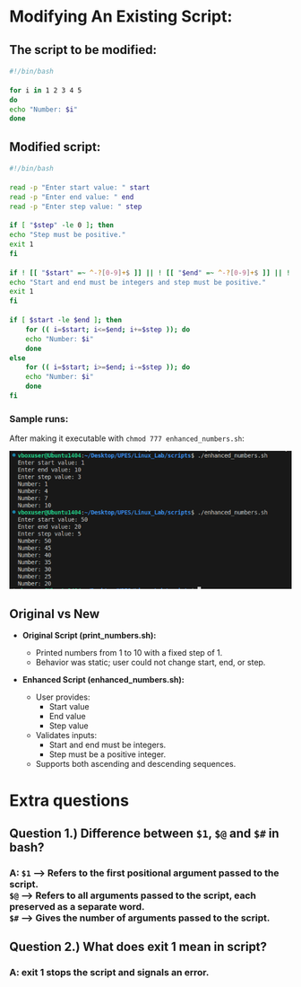 # Modifying An Existing Script:

## The script to be modified:

```bash
#!/bin/bash

for i in 1 2 3 4 5
do
echo "Number: $i"
done
```

## Modified script:

```bash
#!/bin/bash

read -p "Enter start value: " start
read -p "Enter end value: " end
read -p "Enter step value: " step

if [ "$step" -le 0 ]; then
echo "Step must be positive."
exit 1
fi

if ! [[ "$start" =~ ^-?[0-9]+$ ]] || ! [[ "$end" =~ ^-?[0-9]+$ ]] || ! [[ "$step" =~ ^[0-9]+$ ]]; then
echo "Start and end must be integers and step must be positive."
exit 1
fi

if [ $start -le $end ]; then
    for (( i=$start; i<=$end; i+=$step )); do
    echo "Number: $i"
    done
else
    for (( i=$start; i>=$end; i-=$step )); do
    echo "Number: $i"
    done
fi
```

### Sample runs:

After making it executable with `chmod 777 enhanced_numbers.sh`:

![Image](../Image/enhanced.png)


## Original vs New
- **Original Script (print_numbers.sh):**
  - Printed numbers from 1 to 10 with a fixed step of 1.
  - Behavior was static; user could not change start, end, or step.

- **Enhanced Script (enhanced_numbers.sh):**
  - User provides:
    - Start value
    - End value
    - Step value
  - Validates inputs:
    - Start and end must be integers.
    - Step must be a positive integer.
  - Supports both ascending and descending sequences.



# Extra questions
## Question 1.) Difference between `$1`, `$@` and `$#` in bash?
### A: `$1` --> Refers to the first positional argument passed to the script. <br> `$@` --> Refers to all arguments passed to the script, each preserved as a separate word. <br> `$#` --> Gives the number of arguments passed to the script.

## Question 2.) What does exit 1 mean in script?
### A: exit 1 stops the script and signals an error.